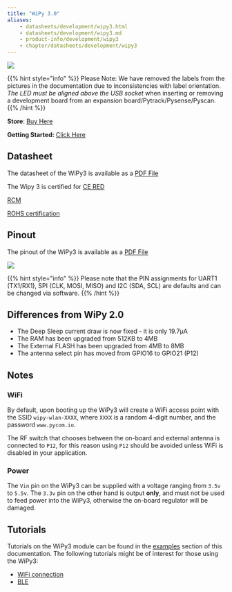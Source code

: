 ```yaml
---
title: "WiPy 3.0"
aliases:
    - datasheets/development/wipy3.html
    - datasheets/development/wipy3.md
    - product-info/development/wipy3
    - chapter/datasheets/development/wipy3
---
```


![](/gitbook/assets/assets-lil0igdl11z7jos_jpx-lkn7scqkkkb6tqb3uyo-lkn86pdzbdvrponxeg6-wipy3.png)

{{% hint style="info" %}}
 Please Note: We have removed the labels from the pictures in the documentation due to inconsistencies with label orientation.  *The LED must be aligned above the USB socket* when inserting or removing a development board from an expansion board/Pytrack/Pysense/Pyscan.
{{% /hint %}}


**Store**: [Buy Here](https://pycom.io/product/wipy-3-0/)

**Getting Started:** [Click Here](/gettingstarted/)

## Datasheet

The datasheet of the WiPy3 is available as a [PDF File](/gitbook/assets/specsheets/Pycom_002_Specsheets_WiPy3.0_v2.pdf)

The Wipy 3 is certified for [CE RED](/gitbook/assets/17-214126_red-certificate_pycom_wipy-3.0.pdf)

[RCM](/gitbook/assets/RCM-Wipy3.pdf)

[ROHS certification](/gitbook/assets/RoHs_declarations/RoHS-for-WiPy-3(8286-00026P)-20190523.pdf)

## Pinout

The pinout of the WiPy3 is available as a [PDF File](/gitbook/assets/wipy3-pinout.pdf)


![](/gitbook/assets/wipy3-pinout.png)

{{% hint style="info" %}}
Please note that the PIN assignments for UART1 \(TX1/RX1\), SPI \(CLK, MOSI, MISO\) and I2C \(SDA, SCL\) are defaults and can be changed via software.
{{% /hint %}}

## Differences from WiPy 2.0

* The Deep Sleep current draw is now fixed - it is only 19.7µA
* The RAM has been upgraded from 512KB to 4MB
* The External FLASH has been upgraded from 4MB to 8MB
* The antenna select pin has moved from GPIO16 to GPIO21 \(P12\)

## Notes

### WiFi

By default, upon booting up the WiPy3 will create a WiFi access point with the SSID `wipy-wlan-XXXX`, where `XXXX` is a random 4-digit number, and the password `www.pycom.io`.

The RF switch that chooses between the on-board and external antenna is connected to `P12`, for this reason using `P12` should be avoided unless WiFi is disabled in your application.

### Power

The `Vin` pin on the WiPy3 can be supplied with a voltage ranging from `3.5v` to `5.5v`. The `3.3v` pin on the other hand is output **only**, and must not be used to feed power into the WiPy3, otherwise the on-board regulator will be damaged.

## Tutorials

Tutorials on the WiPy3 module can be found in the [examples](/tutorials/introduction) section of this documentation. The following tutorials might be of interest for those using the WiPy3:

* [WiFi connection](/tutorials/all/wlan)
* [BLE](/tutorials/all/ble)
